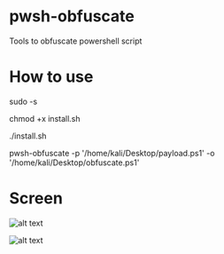 # pwsh-obfuscate
Tools to obfuscate powershell script

# How to use
sudo -s

chmod +x install.sh

./install.sh

pwsh-obfuscate -p '/home/kali/Desktop/payload.ps1' -o '/home/kali/Desktop/obfuscate.ps1' 

# Screen


![alt text](https://raw.githubusercontent.com/dallas123456789/pwsh-obfuscate/main/images/scan.PNG)


![alt text](https://raw.githubusercontent.com/dallas123456789/pwsh-obfuscate/main/images/usage.PNG)


